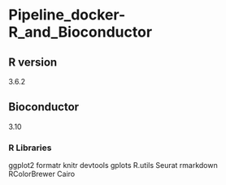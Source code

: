 # Pipeline_docker-R_and_Bioconductor

## R version
3.6.2

## Bioconductor
3.10

### R Libraries
ggplot2
formatr
knitr
devtools
gplots
R.utils
Seurat
rmarkdown
RColorBrewer
Cairo

